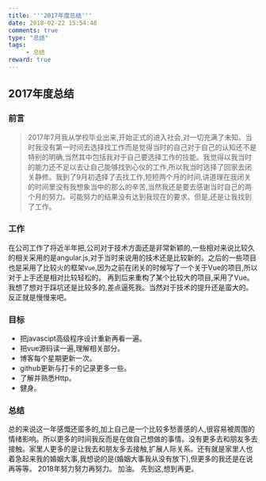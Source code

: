 ```yaml
---
title: '''2017年度总结'''
date: 2018-02-22 15:54:48
comments: true
type: "总结"
tags:
     - 总结
reward: true
---
```


<!--more-->

##  2017年度总结

### 前言

  > 2017年7月我从学校毕业出来,开始正式的进入社会,对一切充满了未知。当时我没有第一时间去选择找工作而是觉得当时的自己对于自己的认知还不是特别的明确,当然其中包括我对于自己要选择工作的技能。我觉得以我当时的能力还不足以去让自己能够找到心仪的工作,所以我当时选择了回家去闭关静修。我到了9月初选择了去找工作,短短两个月的时间,讲道理在我闭关的时间里没有我想象当中的那么的辛苦,当然我还是要去感谢当时自己的两个月的努力。可能努力的结果没有达到我现在的要求。但是,还是让我找到了工作。

### 工作

  在公司工作了将近半年把,公司对于技术方面还是非常新颖的,一些相对来说比较久的相关采用的是angular.js,对于当时来说用的技术还是比较新的。之后的一些项目也是采用了比较火的框架`Vue`,因为之前在闭关的时候写了一个关于Vue的项目,所以对于上手还是相对比较轻松的。
  再到后来重构了某个比较大的项目,采用了Vue。我想了想对于踩坑还是比较多的,差点逼死我。当然对于技术的提升还是蛮大的。反正就是慢慢来吧。

### 目标
  - 把javascipt高级程序设计重新再看一遍。
  - 把vue源码读一遍,理解相关部分。
  - 博客每个星期更新一次。
  - github更新与打卡的记录更多一些。
  - 了解并熟悉Http。
  - 健身。

### 总结
  总的来说这一年感慨还蛮多的,加上自己是一个比较多愁善感的人,很容易被周围的情绪影响。所以更多的时间我反而是在做自己想做的事情。没有更多去和朋友多去接触。家里人更多的是让我去和朋友多去接触,扩展人际关系。还有就是家里人也着急起来我的婚姻大事,我想说的是(婚姻大事我从没有放下),但更多的我还是在说再等等。
  2018年努力努力再努力。
  加油。
  先到这,想到再更。

